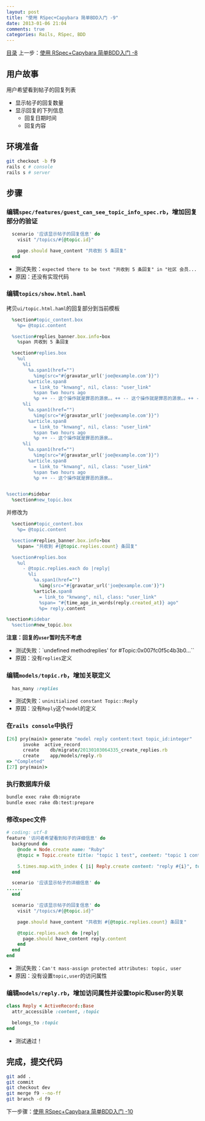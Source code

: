 ```yaml
---
layout: post
title: "使用 RSpec+Capybara 简单BDD入门 -9"
date: 2013-01-06 21:04
comments: true
categories: Rails, RSpec, BDD
---
```

[目录](/blog/2013/01/06/ruby-china-clone-cover)
上一步：[使用 RSpec+Capybara 简单BDD入门 -8](/blog/2013/01/06/ruby-china-clone-8)

## 用户故事

用户希望看到帖子的回复列表

- 显示帖子的回复数量
- 显示回复的下列信息
    - 回复日期时间
    - 回复内容

## 环境准备

```bash
git checkout -b f9
rails c # console
rails s # server
```

## 步骤

### 编辑`spec/features/guest_can_see_topic_info_spec.rb`，增加回复部分的验证

```rb
  scenario '应该显示帖子的回复信息' do
    visit "/topics/#{@topic.id}"

    page.should have_content "共收到 5 条回复"
  end
```

- 测试失败：`expected there to be text "共收到 5 条回复" in "社区 会员...`
- 原因：还没有实现代码

### 编辑`topics/show.html.haml`

拷贝`ui/topic.html.haml`的回复部分到当前模板

```rb
  %section#topic_content.box
    %p= @topic.content

  %section#replies_banner.box.info-box
    %span 共收到 5 条回复

  %section#replies.box
    %ul
      %li
        %a.span1(href="")
          %img(src="#{gravatar_url('joe@example.com')}")
        %article.span8
          = link_to "knwang", nil, class: "user_link"
          %span two hours ago
          %p ++ -- 这个操作就是罪恶的源泉。。++ -- 这个操作就是罪恶的源泉。。++ -- 这个操作就是罪恶的源泉。。++ -- 这个操作就是罪恶的源泉。。++ -- 这个操作就是罪恶的源泉。。++ -- 这个操作就是罪恶的源泉。。
      %li
        %a.span1(href="")
          %img(src="#{gravatar_url('joe@example.com')}")
        %article.span8
          = link_to "knwang", nil, class: "user_link"
          %span two hours ago
          %p ++ -- 这个操作就是罪恶的源泉。。
      %li
        %a.span1(href="")
          %img(src="#{gravatar_url('joe@example.com')}")
        %article.span8
          = link_to "knwang", nil, class: "user_link"
          %span two hours ago
          %p ++ -- 这个操作就是罪恶的源泉。。


%section#sidebar
  %section#new_topic.box
```

并修改为

```rb
  %section#topic_content.box
    %p= @topic.content

  %section#replies_banner.box.info-box
    %span= "共收到 #{@topic.replies.count} 条回复"

  %section#replies.box
    %ul
      - @topic.replies.each do |reply|
        %li
          %a.span1(href="")
            %img(src="#{gravatar_url('joe@example.com')}")
          %article.span8
            = link_to "knwang", nil, class: "user_link"
            %span= "#{time_ago_in_words(reply.created_at)} ago"
            %p= reply.content 

%section#sidebar
  %section#new_topic.box
```

**注意：回复的`user`暂时先不考虑**

- 测试失败：`undefined methodreplies' for #Topic:0x007fc0f5c4b3b0...``
- 原因：没有`replies`定义

### 编辑`models/topic.rb`，增加关联定义

```rb
  has_many :replies
```

- 测试失败：`uninitialized constant Topic::Reply`
- 原因：没有`Reply`这个`model`的定义

### 在`rails console`中执行

```rb
[26] pry(main)> generate "model reply content:text topic_id:integer"
      invoke  active_record
      create    db/migrate/20130103064335_create_replies.rb
      create    app/models/reply.rb
=> "Completed"
[27] pry(main)>
```

### 执行数据库升级

```bash
bundle exec rake db:migrate
bundle exec rake db:test:prepare
```

### 修改spec文件

```rb
# coding: utf-8
feature '访问者希望看到帖子的详细信息' do
  background do
    @node = Node.create name: "Ruby"
    @topic = Topic.create title: "topic 1 test", content: "topic 1 content",  node: @node

    5.times.map.with_index { |i| Reply.create content: "reply #{i}", topic: @topic, user: user }
  end

  scenario '应该显示帖子的详细信息' do
......
  end

  scenario '应该显示帖子的回复信息' do
    visit "/topics/#{@topic.id}"

    page.should have_content "共收到 #{@topic.replies.count} 条回复"

    @topic.replies.each do |reply|
      page.should have_content reply.content
    end
  end
end
```

- 测试失败：`Can't mass-assign protected attributes: topic, user`
- 原因：没有设置`topic,user`的访问属性

### 编辑`models/reply.rb`，增加访问属性并设置topic和user的关联

```rb
class Reply < ActiveRecord::Base
  attr_accessible :content, :topic

  belongs_to :topic
end
```

- 测试通过！

## 完成，提交代码

```bash
git add .
git commit 
git checkout dev
git merge f9 --no-ff
git branch -d f9
```

下一步骤：[使用 RSpec+Capybara 简单BDD入门 -10](/blog/2013/01/06/ruby-china-clone-10)